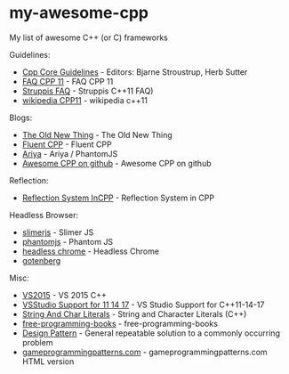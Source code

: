 # my-awesome-cpp
My list of awesome C++ (or C) frameworks

Guidelines:
* [Cpp Core Guidelines](https://isocpp.github.io/CppCoreGuidelines/CppCoreGuidelines) - Editors: Bjarne Stroustrup, Herb Sutter
* [FAQ CPP 11](https://isocpp.org/wiki/faq/cpp11)  - FAQ CPP 11
* [Struppis FAQ](http://www.stroustrup.com/C++11FAQ.html) - Struppis C++11 FAQ)
* [wikipedia CPP11](https://en.wikipedia.org/wiki/C%2B%2B11)  - wikipedia c++11

Blogs:
* [The Old New Thing](https://devblogs.microsoft.com/oldnewthing/) - The Old New Thing
* [Fluent CPP](https://www.fluentcpp.com/posts/) - Fluent CPP
* [Ariya](https://ariya.io/posts)  - Ariya / PhantomJS 
* [Awesome CPP on github](https://github.com/fffaraz/awesome-cpp) - Awesome CPP on github

Reflection:
* [Reflection System InCPP](https://preshing.com/20180116/a-primitive-reflection-system-in-cpp-part-1/) - Reflection System in CPP

Headless Browser:
* [slimerjs](https://slimerjs.org/) - Slimer JS
* [phantomjs](https://phantomjs.org/) - Phantom JS
* [headless chrome](https://developers.google.com/web/updates/2017/04/headless-chrome) - Headless Chrome
* [gotenberg](https://thecodingmachine.github.io/gotenberg/)

Misc:
* [VS2015](https://blogs.msdn.microsoft.com/vcblog/2015/07/24/setup-changes-in-visual-studio-2015-affecting-c-developers/) - VS 2015 C++
* [VSStudio Support for 11 14 17](https://msdn.microsoft.com/en-us/library/hh567368.aspx)  - VS Studio Support for C++11-14-17
* [String And Char Literals](https://msdn.microsoft.com/en-us/library/69ze775t.aspx)  - String and Character Literals (C++)
* [free-programming-books](https://github.com/EbookFoundation/free-programming-books/blob/master/free-programming-books.md#c-1) - free-programming-books
* [Design Pattern](https://sourcemaking.com/design_patterns) - General repeatable solution to a commonly occurring problem 
* [gameprogrammingpatterns.com](http://gameprogrammingpatterns.com/contents.html) - gameprogrammingpatterns.com HTML version
